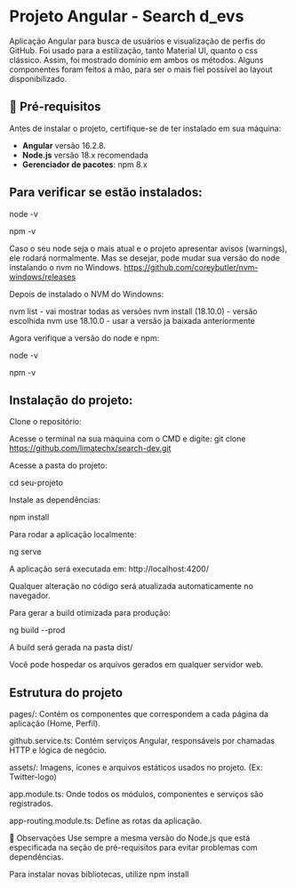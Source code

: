 # Projeto Angular - Search d_evs

Aplicação Angular para busca de usuários e visualização de perfis do GitHub.
Foi usado para a estilização, tanto Material UI, quanto o css clássico. Assim, foi mostrado domínio em ambos os métodos. Alguns componentes foram 
feitos a mão, para ser o mais fiel possível ao layout disponibilizado.

## 🔧 Pré-requisitos

Antes de instalar o projeto, certifique-se de ter instalado em sua máquina:

- **Angular** versão 16.2.8.
- **Node.js** versão 18.x recomendada 
- **Gerenciador de pacotes**: npm 8.x 

## Para verificar se estão instalados:

node -v

npm -v

Caso o seu node seja o mais atual e o projeto apresentar avisos (warnings), ele rodará normalmente. Mas se desejar, pode mudar sua versão do node instalando o nvm no Windows. https://github.com/coreybutler/nvm-windows/releases

Depois de instalado o NVM do Windowns:

nvm list - vai mostrar todas as versões
nvm install (18.10.0) - versão escolhida
nvm use 18.10.0 - usar a versão ja baixada anteriormente

Agora verifique a versão do node e npm:

node -v

npm -v

## Instalação do projeto:
Clone o repositório:

Acesse o terminal na sua maquina com o CMD e digite: git clone https://github.com/limatechx/search-dev.git


Acesse a pasta do projeto:

cd seu-projeto


Instale as dependências:

npm install

 
Para rodar a aplicação localmente:

ng serve


A aplicação será executada em: http://localhost:4200/


Qualquer alteração no código será atualizada automaticamente no navegador.


Para gerar a build otimizada para produção:

ng build --prod

A build será gerada na pasta dist/


Você pode hospedar os arquivos gerados em qualquer servidor web.

## Estrutura do projeto


pages/: Contém os componentes que correspondem a cada página da aplicação (Home, Perfil).

github.service.ts: Contém serviços Angular, responsáveis por chamadas HTTP e lógica de negócio.

assets/: Imagens, ícones e arquivos estáticos usados no projeto. (Ex: Twitter-logo)

app.module.ts: Onde todos os módulos, componentes e serviços são registrados.

app-routing.module.ts: Define as rotas da aplicação.

📌 Observações
Use sempre a mesma versão do Node.js que está especificada na seção de pré-requisitos para evitar problemas com dependências.

Para instalar novas bibliotecas, utilize npm install 














